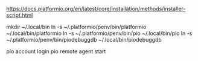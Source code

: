 
https://docs.platformio.org/en/latest/core/installation/methods/installer-script.html


mkdir ~/.local/bin
ln -s ~/.platformio/penv/bin/platformio ~/.local/bin/platformio
ln -s ~/.platformio/penv/bin/pio ~/.local/bin/pio
ln -s ~/.platformio/penv/bin/piodebuggdb ~/.local/bin/piodebuggdb

pio account login
pio remote agent start

